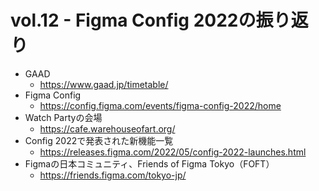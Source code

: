 # vol.12 - Figma Config 2022の振り返り

- GAAD
  - https://www.gaad.jp/timetable/
- Figma Config
  - https://config.figma.com/events/figma-config-2022/home
- Watch Partyの会場
  - https://cafe.warehouseofart.org/
- Config 2022で発表された新機能一覧
  - https://releases.figma.com/2022/05/config-2022-launches.html
- Figmaの日本コミュニティ、Friends of Figma Tokyo（FOFT）
  - https://friends.figma.com/tokyo-jp/

